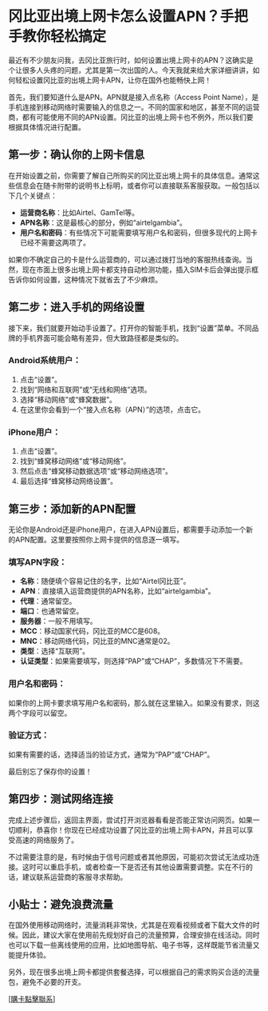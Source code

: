 # 冈比亚出境上网卡怎么设置APN？手把手教你轻松搞定

最近有不少朋友问我，去冈比亚旅行时，如何设置出境上网卡的APN？这确实是个让很多人头疼的问题，尤其是第一次出国的人。今天我就来给大家详细讲讲，如何轻松设置冈比亚的出境上网卡APN，让你在国外也能畅快上网！

首先，我们要知道什么是APN。APN就是接入点名称（Access Point Name），是手机连接到移动网络时需要输入的信息之一。不同的国家和地区，甚至不同的运营商，都有可能使用不同的APN设置。冈比亚的出境上网卡也不例外，所以我们要根据具体情况进行配置。

## 第一步：确认你的上网卡信息

在开始设置之前，你需要了解自己所购买的冈比亚出境上网卡的具体信息。通常这些信息会在随卡附带的说明书上标明，或者你可以直接联系客服获取。一般包括以下几个关键点：

- **运营商名称**：比如Airtel、GamTel等。
- **APN名称**：这是最核心的部分，例如“airtelgambia”。
- **用户名和密码**：有些情况下可能需要填写用户名和密码，但很多现代的上网卡已经不需要这两项了。

如果你不确定自己的卡是什么运营商的，可以通过拨打当地的客服热线查询。当然，现在市面上很多出境上网卡都支持自动检测功能，插入SIM卡后会弹出提示框告诉你如何设置，这种情况下就省去了不少麻烦。

## 第二步：进入手机的网络设置

接下来，我们就要开始动手设置了。打开你的智能手机，找到“设置”菜单。不同品牌的手机界面可能会略有差异，但大致路径都是类似的。

### Android系统用户：
1. 点击“设置”。
2. 找到“网络和互联网”或“无线和网络”选项。
3. 选择“移动网络”或“蜂窝数据”。
4. 在这里你会看到一个“接入点名称（APN）”的选项，点击它。

### iPhone用户：
1. 点击“设置”。
2. 找到“蜂窝移动网络”或“移动网络”。
3. 然后点击“蜂窝移动数据选项”或“移动网络选项”。
4. 最后选择“蜂窝移动网络设置”。

## 第三步：添加新的APN配置

无论你是Android还是iPhone用户，在进入APN设置后，都需要手动添加一个新的APN配置。这里要按照你上网卡提供的信息逐一填写。

### 填写APN字段：
- **名称**：随便填个容易记住的名字，比如“Airtel冈比亚”。
- **APN**：直接填入运营商提供的APN名称，比如“airtelgambia”。
- **代理**：通常留空。
- **端口**：也通常留空。
- **服务器**：一般不用填写。
- **MCC**：移动国家代码，冈比亚的MCC是608。
- **MNC**：移动网络代码，冈比亚的MNC通常是02。
- **类型**：选择“互联网”。
- **认证类型**：如果需要填写，则选择“PAP”或“CHAP”，多数情况下不需要。

### 用户名和密码：
如果你的上网卡要求填写用户名和密码，那么就在这里输入。如果没有要求，则这两个字段可以留空。

### 验证方式：
如果有需要的话，选择适当的验证方式，通常为“PAP”或“CHAP”。

最后别忘了保存你的设置！

## 第四步：测试网络连接

完成上述步骤后，返回主界面，尝试打开浏览器看看是否能正常访问网页。如果一切顺利，恭喜你！你现在已经成功设置了冈比亚的出境上网卡APN，并且可以享受高速的网络服务了。

不过需要注意的是，有时候由于信号问题或者其他原因，可能初次尝试无法成功连接。这时可以重启手机，或者检查一下是否还有其他设置需要调整。实在不行的话，建议联系运营商的客服寻求帮助。

## 小贴士：避免浪费流量

在国外使用移动网络时，流量消耗非常快，尤其是在观看视频或者下载大文件的时候。因此，建议大家在使用前先规划好自己的流量预算，合理安排在线活动。同时也可以下载一些离线使用的应用，比如地图导航、电子书等，这样既能节省流量又能提升体验。

另外，现在很多出境上网卡都提供套餐选择，可以根据自己的需求购买合适的流量包，避免不必要的开支。

[[購卡點擊聯系](https://t.me/s/esim1088)]